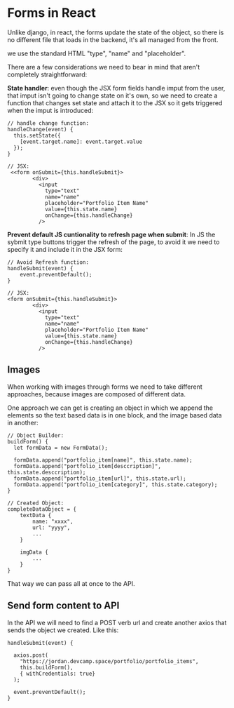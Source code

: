 # Forms in React

Unlike django, in react, the forms update the state of the object, so there is no different file that loads in the backend, it's all managed from the front.

we use the standard HTML "type", "name" and "placeholder".

There are a few considerations we need to bear in mind that aren't completely straightforward:

**State handler**: even though the JSX form fields handle imput from the user, that imput isn't going to change state on it's own, so we need to create a function that changes set state and attach it to the JSX so it gets triggered when the imput is introduced:

```
// handle change function:
handleChange(event) {
  this.setState({
    [event.target.name]: event.target.value
  });
}

// JSX:
 <<form onSubmit={this.handleSubmit}>
        <div>
          <input
            type="text"
            name="name"
            placeholder="Portfolio Item Name"
            value={this.state.name}
            onChange={this.handleChange}
          />

```

**Prevent default JS cuntionality to refresh page when submit**: In JS the sybmit type buttons trigger the refresh of the page, to avoid it we need to specify it and include it in the JSX form:

```
// Avoid Refresh function:
handleSubmit(event) {
	event.preventDefault();
}

// JSX:
<form onSubmit={this.handleSubmit}>
        <div>
          <input
            type="text"
            name="name"
            placeholder="Portfolio Item Name"
            value={this.state.name}
            onChange={this.handleChange}
          />
```

## Images

When working with images through forms we need to take different approaches, because images are composed of different data.

One approach we can get is creating an object in which we append the elements so the text based data is in one block, and the image based data in another:

```
// Object Builder:
buildForm() {
  let formData = new FormData();

  formData.append("portfolio_item[name]", this.state.name);
  formData.append("portfolio_item[desccription]", this.state.desccription);
  formData.append("portfolio_item[url]", this.state.url);
  formData.append("portfolio_item[category]", this.state.category);
}

// Created Object:
completeDataObject = {
	textData {
		name: "xxxx",
		url: "yyyy",
		...
	}

	imgData {
		...
	}
}
```

That way we can pass all at once to the API.

## Send form content to API

In the API we will need to find a POST verb url and create another axios that sends the object we created. Like this:

```
handleSubmit(event) {

  axios.post(
    "https://jordan.devcamp.space/portfolio/portfolio_items",
    this.buildForm(),
    { withCredentials: true}
  );

  event.preventDefault();
}
```
